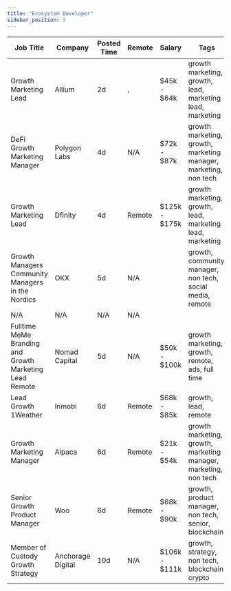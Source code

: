 ```yaml
---
title: "Ecosystem Developer"
sidebar_position: 3
---
```


| Job Title | Company | Posted Time | Remote | Salary | Tags | Apply Link |
|-----------|---------|-------------|--------|--------|------|------------|
| Growth Marketing Lead | Allium | 2d | , | $45k - $64k | growth marketing, growth, lead, marketing lead, marketing | [Apply](https://web3.career/growth-marketing-lead-allium/100334) |
| DeFi Growth Marketing Manager | Polygon Labs | 4d | N/A | $72k - $87k | growth marketing, growth, marketing manager, marketing, non tech | [Apply](https://web3.career/defi-growth-marketing-manager-polygonlabs/100165) |
| Growth Marketing Lead | Dfinity | 4d | Remote | $125k - $175k | growth marketing, growth, lead, marketing lead, marketing | [Apply](https://web3.career/growth-marketing-lead-dfinity/100080) |
| Growth Managers Community Managers in the Nordics | OKX | 5d | N/A |  | growth, community manager, non tech, social media, remote | [Apply](https://web3.career/growth-managers-community-managers-in-the-nordics-okx/99982) |
| N/A | N/A | N/A | N/A |  |  | [Apply](https://web3.career/metana) |
| Fulltime MeMe Branding and Growth Marketing Lead Remote | Nomad Capital | 5d | N/A | $50k - $100k | growth marketing, growth, remote, ads, full time | [Apply](https://web3.career/full-time-meme-branding-and-growth-marketing-lead-remote-nomad-capital/96615) |
| Lead Growth 1Weather | Inmobi | 6d | Remote | $68k - $85k | growth, lead, remote | [Apply](https://web3.career/lead-growth-1weather-inmobi/99734) |
| Growth Marketing Manager | Alpaca | 6d | Remote | $21k - $54k | growth marketing, growth, marketing manager, marketing, non tech | [Apply](https://web3.career/growth-marketing-manager-alpaca/99668) |
| Senior Growth Product Manager | Woo | 6d | Remote | $68k - $90k | growth, product manager, non tech, senior, blockchain | [Apply](https://web3.career/senior-growth-product-manager-woo/95664) |
| Member of Custody Growth Strategy | Anchorage Digital | 10d | N/A | $106k - $111k | growth, strategy, non tech, blockchain, crypto | [Apply](https://web3.career/member-of-custody-growth-strategy-anchorage/99484) |
